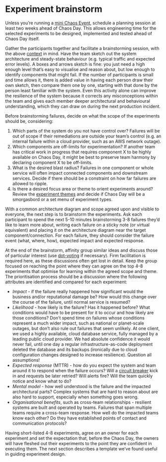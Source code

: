 # Experiment brainstorm

Unless you’re running a [mini Chaos Event](../../complementary-approaches/running-a-mini-chaos-event.md), schedule a planning session at least two weeks ahead of Chaos Day. This allows engineering time for the selected experiments to be designed, implemented and tested ahead of Chaos Day itself.

Gather the participants together and facilitate a brainstorming session, with the above [context](experiment-brainstorm.md#context) in mind. Have the team sketch out the system architecture and steady-state behaviour (e.g. typical traffic and expected error levels). A boxes and arrows sketch is fine: you just need a high enough level that’s easy to visualise and reason about, but low enough to identify components that might fail. If the number of participants is small and time allows it, there is added value in having each person draw their own sketch, then compare them one by one, starting with that done by the person least familiar with the system. Even this activity alone can improve the resilience of the system because it corrects any misconceptions within the team and gives each member deeper architectural and behavioural understanding, which they can draw on during the next production incident.

Before brainstorming failures, decide on what the scope of the experiments should be, considering:&#x20;

1. Which parts of the system do you not have control over? Failures will be out of scope if their remediations are outside your team’s control (e.g. an internal failure within a cloud provider, such as an AWS network outage).
2. Which components are off-limits for experimentation? If another team has critical work in progress that requires component X to be highly available on Chaos Day, it might be best to preserve team harmony by declaring component X to be off-limits.
3. What is the desired blast radius? Failures in one component or whole service will often impact connected components and downstream services. Decide if there should be a constraint on how far failures are allowed to ripple.
4. Is there a desired focus area or theme to orient experiments around? Review the [experiment themes](experiment-brainstorm.md#context) and decide if Chaos Day will be a smorgasbord or a set menu of experiment types.

With a common architecture diagram and scope agreed upon and visible to everyone, the next step is to brainstorm the experiments. Ask each participant to spend the next 5-10 minutes brainstorming 3-8 failures they’d like to learn more about, writing each failure on a sticky note (or virtual equivalent) and placing it on the architecture diagram near the target component/connection. For each failure, they should consider the failure event (what, where, how), expected impact and expected response.

At the end of the brainstorm, affinity group similar ideas and discuss those of particular interest (use [dot-voting](https://en.wikipedia.org/wiki/Dot-voting) if necessary). Firm facilitation is required here, as these discussions often get lost in detail. Keep the group focused on reaching the point where they can agree on the top 4-8 experiments that optimise for learning within the agreed scope and theme. The prioritisation process should be a discussion where the following attributes are identified and compared for each experiment:

* _Impact_ - if the failure really happened how significant would the business and/or reputational damage be? How would this change over the course of the failure, until normal service is resumed?
* _Likelihood_ - how likely is the failure? Has it happened before? What conditions would have to be present for it to occur and how likely are those conditions? Don’t spend time on failures whose conditions represent a much wider impact, such as national or planet-scale outages, but don’t also rule out failures that seem unlikely. At one client, we used a highly available, cloud database service, fully managed by a leading public cloud provider. We had absolute confidence it would never fail, until one day a regular infrastructure-as-code deployment deleted the database and its backups (ironically due to cloud configuration changes designed to increase resilience). Question all assumptions!
* _Expected response_ (MTTR) - how do you expect the system and team around it to respond when the failure occurs? Will a [circuit breaker](https://martinfowler.com/bliki/CircuitBreaker.html) kick in and requests be later retried? Will alerts fire? Will the team quickly notice and know what to do?
* _Mental model_ - how well understood is the failure and the impacted architectural parts? Complex systems that are hard to reason about are also hard to support, especially when something goes wrong.
* _Organisational benefits_, such as cross-team relationships - resilient systems are built and operated by teams. Failures that span multiple teams require a cross-team response. How well do the impacted teams know each other? Do they have established points of contact and communication protocols?

Having short-listed 4-8 experiments, agree on an owner for each experiment and set the expectation that, before the Chaos Day, the owners will have fleshed out their experiments to the point they are confident in executing them. The next section describes a template we’ve found useful in guiding experiment design.
